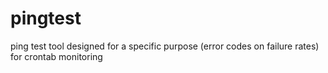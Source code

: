 # pingtest
ping test tool designed for a specific purpose (error codes on failure rates) for crontab monitoring

